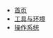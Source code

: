 - [首页](README.md)
- [工具与环境](https://scu-cs.github.io/Tool-Intro/)
- [操作系统](https://scu-cs.github.io/OperationSystem/)